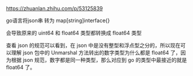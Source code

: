 https://zhuanlan.zhihu.com/p/53125839

go语言将json串 转为 map[string]interface{} 

会导致原来的 uint64 和 float64 类型都转换成 float64 类型

查看 json 的规范可以看到，在 json 中是没有整型和浮点型之分的，所以现在可以理解 json 包中的 Unmarshal 方法转出的数字类型为什么都是 float64 了，因为根据 json 规范，数字都是同一种类型，那么对应到 go 的类型中最接近的就是 float64 了。

